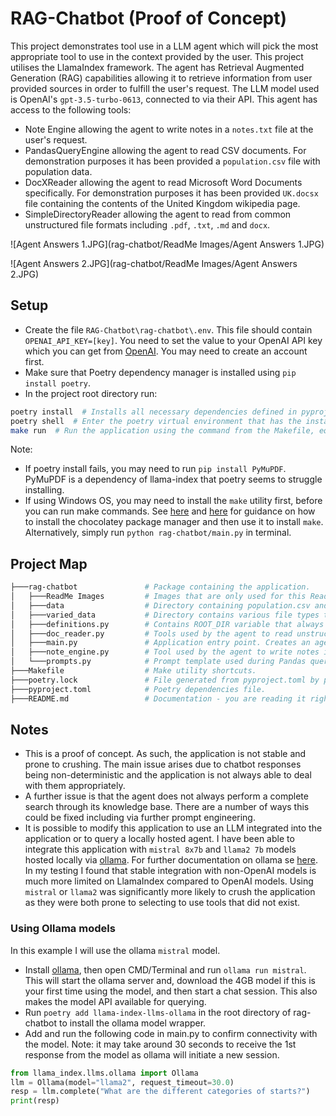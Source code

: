 # RAG-Chatbot (Proof of Concept)
This project demonstrates tool use in a LLM agent which will pick the most appropriate tool to use in the context provided by the user. This project utilises the LlamaIndex framework.
The agent has Retrieval Augmented Generation (RAG) capabilities allowing it to retrieve information from user provided sources in order to fulfill the user's request.
The LLM model used is OpenAI's `gpt-3.5-turbo-0613`, connected to via their API.
This agent has access to the following tools:
- Note Engine allowing the agent to write notes in a `notes.txt` file at the user's request.
- PandasQueryEngine allowing the agent to read CSV documents. For demonstration purposes it has been provided a `population.csv` file with population data.
- DocXReader allowing the agent to read Microsoft Word Documents specifically. For demonstration purposes it has been provided `UK.docsx` file containing the contents of the United Kingdom wikipedia page.
- SimpleDirectoryReader allowing the agent to read from common unstructured file formats including `.pdf`, `.txt`, `.md` and `docx`.

![Agent Answers 1.JPG](rag-chatbot/ReadMe Images/Agent Answers 1.JPG)

![Agent Answers 2.JPG](rag-chatbot/ReadMe Images/Agent Answers 2.JPG)

## Setup

- Create the file `RAG-Chatbot\rag-chatbot\.env`. This file should contain `OPENAI_API_KEY=[key]`. You need to set the value to your OpenAI API key which you can get from [OpenAI](https://platform.openai.com/api-keys). You may need to create an account first.
- Make sure that Poetry dependency manager is installed using `pip install poetry`.
- In the project root directory run: 
```bash
poetry install  # Installs all necessary dependencies defined in pyproject.toml
poetry shell  # Enter the poetry virtual environment that has the installed dependencies
make run  # Run the application using the command from the Makefile, equivalent to `python rag-chatbot/main.py`
```
Note: 
- If poetry install fails, you may need to run `pip install PyMuPDF`. PyMuPDF is a dependency of llama-index that poetry seems to struggle installing.
- If using Windows OS, you may need to install the `make` utility first, before you can run make commands. 
See [here](https://earthly.dev/blog/makefiles-on-windows/) and [here](https://chocolatey.org/install) for guidance on how to install the chocolatey package manager and then use it to install `make`.
Alternatively, simply run `python rag-chatbot/main.py` in terminal.


## Project Map

```bash
├───rag-chatbot               # Package containing the application.
│   ├───ReadMe Images         # Images that are only used for this ReadMe file.
│   ├───data                  # Directory containing population.csv and UK.docx to be used by the agent. When a note is written by the agent, notes.txt will be generated here.
│   ├───varied_data           # Directory contains various file types that will be read by the agent.
│   ├───definitions.py        # Contains ROOT_DIR variable that always holds path to the repository root directory. 
│   ├───doc_reader.py         # Tools used by the agent to read unstructured data. 
│   ├───main.py               # Application entry point. Creates an agent, creates a population_data tool, registers tools with the agent.
│   ├───note_engine.py        # Tool used by the agent to write notes in a notes.txt file.
│   └───prompts.py            # Prompt template used during Pandas queries.
├───Makefile                  # Make utility shortcuts.
├───poetry.lock               # File generated from pyproject.toml by poetry. Do not edit manually.
├───pyproject.toml            # Poetry dependencies file.
├───README.md                 # Documentation - you are reading it right now.
```


## Notes

- This is a proof of concept. As such, the application is not stable and prone to crushing. The main issue arises due to chatbot responses being non-deterministic and the application is not always able to deal with them appropriately.
- A further issue is that the agent does not always perform a complete search through its knowledge base. There are a number of ways this could be fixed including via further prompt engineering.
- It is possible to modify this application to use an LLM integrated into the application or to query a locally hosted agent. I have been able to integrate this application with `mistral 8x7b` and `llama2 7b` models hosted locally via [ollama](https://ollama.com/). 
For further documentation on ollama se [here](https://github.com/ollama/ollama). In my testing I found that stable integration with non-OpenAI models is much more limited on LlamaIndex compared to OpenAI models. 
Using `mistral` or `llama2` was significantly more likely to crush the application as they were both prone to selecting to use tools that did not exist.

### Using Ollama models

In this example I will use the ollama `mistral` model.
- Install [ollama](https://ollama.com/), then open CMD/Terminal and run `ollama run mistral`. This will start the ollama server and, download the 4GB model if this is your first time using the model, and then start a chat session. This also makes the model API available for querying.
- Run `poetry add llama-index-llms-ollama` in the root directory of rag-chatbot to install the ollama model wrapper.
- Add and run the following code in main.py to confirm connectivity with the model. Note: it may take around 30 seconds to receive the 1st response from the model as ollama will initiate a new session.
```python
from llama_index.llms.ollama import Ollama
llm = Ollama(model="llama2", request_timeout=30.0)
resp = llm.complete("What are the different categories of starts?")
print(resp)
```